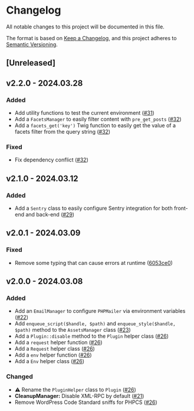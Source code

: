 # Changelog

All notable changes to this project will be documented in this file.

The format is based on [Keep a Changelog](https://keepachangelog.com/en/1.0.0/), and this project adheres to [Semantic Versioning](https://semver.org/spec/v2.0.0.html).

## [Unreleased]

## v2.2.0 - 2024.03.28

### Added

- Add utility functions to test the current environment ([#31](https://github.com/studiometa/wp-toolkit/pull/31))
- Add a `FacetsManager` to easily filter content with `pre_get_posts` ([#32](https://github.com/studiometa/wp-toolkit/pull/32))
- Add a `facets_get('key')` Twig function to easily get the value of a facets filter from the query string ([#32](https://github.com/studiometa/wp-toolkit/pull/32))

### Fixed

- Fix dependency conflict ([#32](https://github.com/studiometa/wp-toolkit/pull/32))

## v2.1.0 - 2024.03.12

### Added

- Add a `Sentry` class to easily configure Sentry integration for both front-end and back-end ([#29](https://github.com/studiometa/wp-toolkit/pull/29))

## v2.0.1 - 2024.03.09

### Fixed

- Remove some typing that can cause errors at runtime ([6053ce0](https://github.com/studiometa/wp-toolkit/commit/6053ce0))

## v2.0.0 - 2024.03.08

### Added

- Add an `EmailManager` to configure `PHPMailer` via environment variables ([#22](https://github.com/studiometa/wp-toolkit/pull/22))
- Add `enqueue_script($handle, $path)` and `enqueue_style($handle, $path)` method to the `AssetsManager` class ([#23](https://github.com/studiometa/wp-toolkit/pull/23))
- Add a `Plugin::disable` method to the `Plugin` helper class ([#26](https://github.com/studiometa/wp-toolkit/pull/26))
- Add a `request` helper function  ([#26](https://github.com/studiometa/wp-toolkit/pull/26))
- Add a `Request` helper class ([#26](https://github.com/studiometa/wp-toolkit/pull/26))
- Add a `env` helper function  ([#26](https://github.com/studiometa/wp-toolkit/pull/26))
- Add a `Env` helper class ([#26](https://github.com/studiometa/wp-toolkit/pull/26))

### Changed

- ⚠️ Rename the `PluginHelper` class to `Plugin` ([#26](https://github.com/studiometa/wp-toolkit/pull/26))
- **CleanupManager:** Disable XML-RPC by default ([#21](https://github.com/studiometa/wp-toolkit/pull/21))
- Remove WordPress Code Standard sniffs for PHPCS ([#26](https://github.com/studiometa/wp-toolkit/pull/26))
